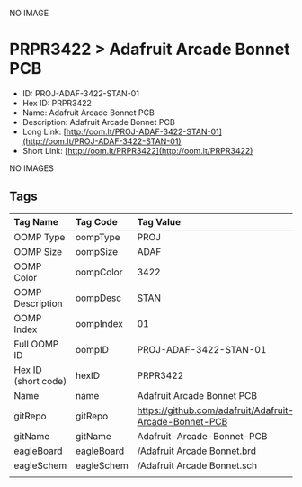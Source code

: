 


  
NO IMAGE  
# PRPR3422 > Adafruit Arcade Bonnet PCB

- ID: PROJ-ADAF-3422-STAN-01
- Hex ID: PRPR3422
- Name: Adafruit Arcade Bonnet PCB
- Description: Adafruit Arcade Bonnet PCB
- Long Link: [http://oom.lt/PROJ-ADAF-3422-STAN-01](http://oom.lt/PROJ-ADAF-3422-STAN-01)
- Short Link: [http://oom.lt/PRPR3422](http://oom.lt/PRPR3422)
  
NO IMAGES  
## Tags
  

|Tag Name|Tag Code|Tag Value|
| :--- | :--- | :--- |
|OOMP Type|oompType|PROJ|
|OOMP Size|oompSize|ADAF|
|OOMP Color|oompColor|3422|
|OOMP Description|oompDesc|STAN|
|OOMP Index|oompIndex|01|
|Full OOMP ID|oompID|PROJ-ADAF-3422-STAN-01|
|Hex ID (short code)|hexID|PRPR3422|
|Name|name|Adafruit Arcade Bonnet PCB|
|gitRepo|gitRepo|https://github.com/adafruit/Adafruit-Arcade-Bonnet-PCB|
|gitName|gitName|Adafruit-Arcade-Bonnet-PCB|
|eagleBoard|eagleBoard|/Adafruit Arcade Bonnet.brd|
|eagleSchem|eagleSchem|/Adafruit Arcade Bonnet.sch|
||||
